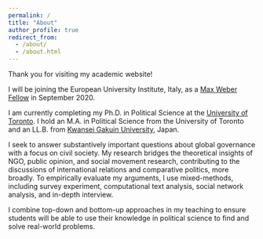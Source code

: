 ```yaml
---
permalink: /
title: "About"
author_profile: true
redirect_from:
  - /about/
  - /about.html
---
```



Thank you for visiting my academic website!

I will be joining the European University Institute, Italy, as a [Max Weber Fellow](https://www.eui.eu/ServicesAndAdmin/AcademicService/Fellowships/MaxWeberFellowships) in September 2020.

I am currently completing my Ph.D. in Political Science at the [University of Toronto](https://politics.utoronto.ca/). I hold an M.A. in Political Science from the University of Toronto and an LL.B. from [Kwansei Gakuin University](https://global.kwansei.ac.jp/academics/undergraduate/school_law_politics), Japan.

I seek to answer substantively important questions about global governance with a focus on civil society. My research bridges the theoretical insights of NGO, public opinion, and social movement research, contributing to the discussions of international relations and comparative politics, more broadly. To empirically evaluate my arguments, I use mixed-methods, including survey experiment, computational text analysis, social network analysis, and in-depth interview.

I combine top-down and bottom-up approaches in my teaching to ensure students will be able to use their knowledge in political science to find and solve real-world problems.